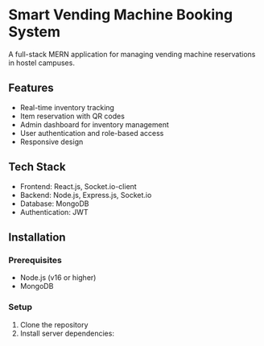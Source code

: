 # Smart Vending Machine Booking System

A full-stack MERN application for managing vending machine reservations in hostel campuses.

## Features
- Real-time inventory tracking
- Item reservation with QR codes
- Admin dashboard for inventory management
- User authentication and role-based access
- Responsive design

## Tech Stack
- Frontend: React.js, Socket.io-client
- Backend: Node.js, Express.js, Socket.io
- Database: MongoDB
- Authentication: JWT

## Installation

### Prerequisites
- Node.js (v16 or higher)
- MongoDB

### Setup
1. Clone the repository
2. Install server dependencies:
